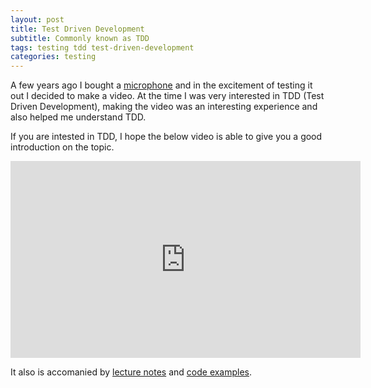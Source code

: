 ```yaml
---
layout: post
title: Test Driven Development
subtitle: Commonly known as TDD
tags: testing tdd test-driven-development
categories: testing
---
```


A few years ago I bought a [microphone](http://www.samsontech.com/samson/products/microphones/usb-microphones/meteormic) and in the excitement of testing it out I decided to make a video. At the time I was very interested in TDD (Test Driven Development), making the video was an interesting experience and also helped me understand TDD.

If you are intested in TDD, I hope the below video is able to give you a good introduction on the topic.


<iframe width="560" height="315" src="https://www.youtube.com/embed/Tul3DHCAJPY?rel=0" frameborder="0" allow="autoplay; encrypted-media" allowfullscreen></iframe>


It also is accomanied by [lecture notes](https://www.slideshare.net/secret/opmqUJVz59RIUJ) and [code examples](https://gist.github.com/bbody/2abb3264477f01215d78).
